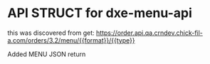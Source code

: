 # API STRUCT for dxe-menu-api


this was discovered from 
get:
https://order.api.qa.crndev.chick-fil-a.com/orders/3.2/menu/{{format}}/{{type}}


Added MENU JSON return


